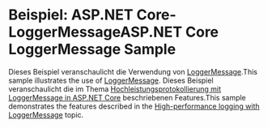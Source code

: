 # <a name="aspnet-core-loggermessage-sample"></a><span data-ttu-id="dc7c7-101">Beispiel: ASP.NET Core-LoggerMessage</span><span class="sxs-lookup"><span data-stu-id="dc7c7-101">ASP.NET Core LoggerMessage Sample</span></span>

<span data-ttu-id="dc7c7-102">Dieses Beispiel veranschaulicht die Verwendung von [LoggerMessage](https://docs.microsoft.com/dotnet/api/microsoft.extensions.logging.loggermessage).</span><span class="sxs-lookup"><span data-stu-id="dc7c7-102">This sample illustrates the use of [LoggerMessage](https://docs.microsoft.com/dotnet/api/microsoft.extensions.logging.loggermessage).</span></span> <span data-ttu-id="dc7c7-103">Dieses Beispiel veranschaulicht die im Thema [Hochleistungsprotokollierung mit LoggerMessage in ASP.NET Core](https://docs.microsoft.com/aspnet/core/fundamentals/logging/loggermessage) beschriebenen Features.</span><span class="sxs-lookup"><span data-stu-id="dc7c7-103">This sample demonstrates the features described in the [High-performance logging with LoggerMessage](https://docs.microsoft.com/aspnet/core/fundamentals/logging/loggermessage) topic.</span></span>
